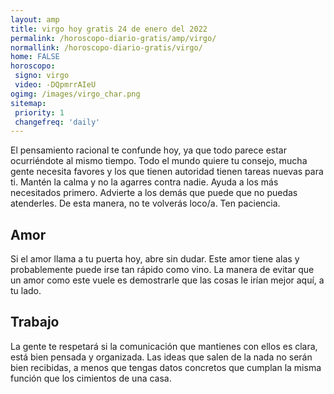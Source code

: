 ```yaml
---
layout: amp
title: virgo hoy gratis 24 de enero del 2022 
permalink: /horoscopo-diario-gratis/amp/virgo/
normallink: /horoscopo-diario-gratis/virgo/
home: FALSE
horoscopo:
 signo: virgo
 video: -DQpmrrAIeU
ogimg: /images/virgo_char.png
sitemap:
 priority: 1
 changefreq: 'daily'
---
```



El pensamiento racional te confunde hoy, ya que todo parece estar ocurriéndote al mismo tiempo. Todo el mundo quiere tu consejo, mucha gente necesita favores y los que tienen autoridad tienen tareas nuevas para ti. Mantén la calma y no la agarres contra nadie. Ayuda a los más necesitados primero. Advierte a los demás que puede que no puedas atenderles. De esta manera, no te volverás loco/a. Ten paciencia.

## Amor

Si el amor llama a tu puerta hoy, abre sin dudar. Este amor tiene alas y probablemente puede irse tan rápido como vino. La manera de evitar que un amor como este vuele es demostrarle que las cosas le irían mejor aquí, a tu lado.

## Trabajo

La gente te respetará si la comunicación que mantienes con ellos es clara, está bien pensada y organizada. Las ideas que salen de la nada no serán bien recibidas, a menos que tengas datos concretos que cumplan la misma función que los cimientos de una casa.